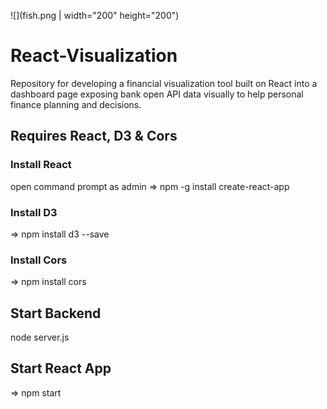 ![](fish.png | width="200" height="200")

# React-Visualization
Repository for developing a financial visualization tool built on React into a dashboard page exposing bank open API data visually to help personal finance planning and decisions.

## Requires React, D3 & Cors
### Install React
open command prompt as admin
=> npm -g install create-react-app

### Install D3
=> npm install d3 --save

### Install Cors
=> npm install cors

## Start Backend
node server.js

## Start React App
=> npm start

